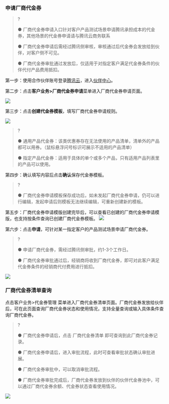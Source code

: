 ### 申请厂商代金券
>?
>
>
>
>● 厂商代金券申请入口针对客户产品测试场景申请腾讯承担成本的代金券，其他场景的代金券申请请与腾讯云商务联系
>
>● 厂商代金券申请后需经过腾讯侧审核，审核通过后代金券会发放给到伙伴，对客户侧不可见。
>
>● 厂商代金券审批通过发放后，仅适用于对指定客户满足代金券条件的伙伴代付产品费用抵扣。

第一步：使用合作伙伴账号登录[腾讯云](https://www.tencentcloud.com/login)，进入[伙伴中心](https://console.tencentcloud.com/partners)。

第二步：点击**客户业务>厂商代金券申请**菜单进入厂商代金券申请页面。

![](https://staticintl.cloudcachetci.com/yehe/backend-news/MNEy507_1.png)

第三步：点击**创建代金券模板**，填写厂商代金券申请规则。

![](https://staticintl.cloudcachetci.com/yehe/backend-news/GHTr969_create_voucher.png)

>?
>
>● 通用产品代金券：该类优惠券存在无法使用的产品清单，清单外的产品都可以用券。（鼠标悬浮问号标识可展示不适用的产品清单）
>
>● 指定产品代金券：适用于具体的单个或多个产品，只有适用产品列表里的产品可以使用。



第四步：确认填写内容后点击**确认**保存代金券模板。



>?
>
>● 厂商代金券申请模板保存成功后，如未发起厂商代金券申请，仍可以进行编辑，发起申请后则模板无法继续编辑，可重新创建新的模板。

第五步：厂商代金券申请模版创建完毕后，可以查看已创建的厂商代金券申请模版，也支持按条件查询已创建厂商代金券模板。
![](https://staticintl.cloudcachetci.com/yehe/backend-news/mQHh793_2.png)

第六步：点击**申请**，可针对某一指定客户的产品测试场景申请厂商代金券。



>?
>
>● 申请厂商代金券，需经过腾讯侧审批，约1-3个工作日。
>
>● 厂商代金券审批通过后，经销商将收到厂商代金券，即可对此客户满足代金券条件的经销商代付费用进行抵扣。

![](https://staticintl.cloudcachetci.com/yehe/backend-news/8wjX293_3.png)

### 厂商代金券清单查询

点击客户业务>代金券管理 菜单进入厂商代金券清单页面。厂商代金券发放给伙伴后，可在此页面查询厂商代金券状态和使用情况，支持全量查询或输入具体条件查询厂商代金券。
>?
>
>● 厂商代金券申请后，点击 厂商代金券清单 即可查询到此厂商代金券记录。
>
>● 厂商代金券申请后，进入审批流程，此时可查看审批状态确认审批进展。
>
>● 厂商代金券审批中，可以取消审批流程。
>
>● 厂商代金券审批完成后，厂商代金券发放到伙伴的伙伴代金券池中，可以通过厂商代金券余额、代金券状态查看使用情况。

![](https://staticintl.cloudcachetci.com/yehe/backend-news/NB34145_4.png)
